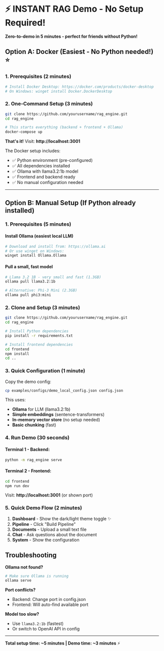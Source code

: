 # ⚡ INSTANT RAG Demo - No Setup Required!

**Zero-to-demo in 5 minutes - perfect for friends without Python!**

## Option A: Docker (Easiest - No Python needed!) ⭐

### 1. Prerequisites (2 minutes)
```bash
# Install Docker Desktop: https://docker.com/products/docker-desktop
# On Windows: winget install Docker.DockerDesktop
```

### 2. One-Command Setup (3 minutes)
```bash
git clone https://github.com/yourusername/rag_engine.git
cd rag_engine

# This starts everything (backend + frontend + Ollama)
docker-compose up
```

**That's it!** Visit: **http://localhost:3001**

The Docker setup includes:
- ✅ Python environment (pre-configured)
- ✅ All dependencies installed
- ✅ Ollama with llama3.2:1b model
- ✅ Frontend and backend ready
- ✅ No manual configuration needed

---

## Option B: Manual Setup (If Python already installed)

### 1. Prerequisites (5 minutes)

#### Install Ollama (easiest local LLM)
```bash
# Download and install from: https://ollama.ai
# Or use winget on Windows:
winget install Ollama.Ollama
```

#### Pull a small, fast model
```bash
# Llama 3.2 1B - very small and fast (1.3GB)
ollama pull llama3.2:1b

# Alternative: Phi-3 Mini (2.3GB)  
ollama pull phi3:mini
```

### 2. Clone and Setup (3 minutes)

```bash
git clone https://github.com/yourusername/rag_engine.git
cd rag_engine

# Install Python dependencies
pip install -r requirements.txt

# Install frontend dependencies  
cd frontend
npm install
cd ..
```

### 3. Quick Configuration (1 minute)

Copy the demo config:
```bash
cp examples/configs/demo_local_config.json config.json
```

This uses:
- **Ollama** for LLM (llama3.2:1b)
- **Simple embeddings** (sentence-transformers)
- **In-memory vector store** (no setup needed)
- **Basic chunking** (fast)

### 4. Run Demo (30 seconds)

#### Terminal 1 - Backend:
```bash
python -m rag_engine serve
```

#### Terminal 2 - Frontend:
```bash
cd frontend
npm run dev
```

Visit: **http://localhost:3001** (or shown port)

### 5. Quick Demo Flow (2 minutes)

1. **Dashboard** - Show the dark/light theme toggle ✨
2. **Pipeline** - Click "Build Pipeline" 
3. **Documents** - Upload a small text file
4. **Chat** - Ask questions about the document
5. **System** - Show the configuration

## Troubleshooting

**Ollama not found?**
```bash
# Make sure Ollama is running
ollama serve
```

**Port conflicts?**
- Backend: Change port in config.json
- Frontend: Will auto-find available port

**Model too slow?**
- Use `llama3.2:1b` (fastest)
- Or switch to OpenAI API in config

---

**Total setup time: ~5 minutes | Demo time: ~3 minutes** ⚡
